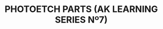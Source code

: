 ---
layout: product
title: "PHOTOETCH PARTS (AK LEARNING SERIES Nº7) "
price: "1400" 
desc: "Knjiga o maketarskim tehnikama"
img_path: "/assets/img/AK244.webp"
brand: "AK"
available: true
special_offer: false
new: false
soon: false
cat: "090000"
subcat: "090200"
subsubcat: "090202"
sifra: "AK244"
popular: true
---